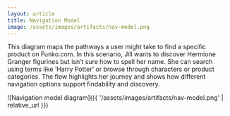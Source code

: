 ```yaml
---
layout: article
title: Navigation Model
image: /assets/images/artifacts/nav-model.png
---
```


This diagram maps the pathways a user might take to find a specific product on Funko.com. In this scenario, Jill wants to discover Hermione Granger figurines but isn’t sure how to spell her name. She can search using terms like ‘Harry Potter’ or browse through characters or product categories. The flow highlights her journey and shows how different navigation options support findability and discovery. 

![Navigation model diagram]({{ '/assets/images/artifacts/nav-model.png' | relative_url }})